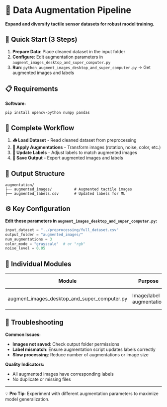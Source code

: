 # 🧬 Data Augmentation Pipeline

**Expand and diversify tactile sensor datasets for robust model training.**

## 🚀 Quick Start (3 Steps)

1. **Prepare Data**: Place cleaned dataset in the input folder
2. **Configure**: Edit augmentation parameters in `augment_images_desktop_and_super_computer.py`
3. **Run**: `python augment_images_desktop_and_super_computer.py` → Get augmented images and labels

## 📋 Requirements

**Software:**
```bash
pip install opencv-python numpy pandas
```

## 🔄 Complete Workflow

1. **📥 Load Dataset** - Read cleaned dataset from preprocessing
2. **🧬 Apply Augmentations** - Transform images (rotation, noise, color, etc.)
3. **🔗 Update Labels** - Adjust labels to match augmented images
4. **💾 Save Output** - Export augmented images and labels

## 📁 Output Structure

```
augmentation/
├── augmented_images/          # Augmented tactile images
├── augmented_labels.csv       # Updated labels for ML
```

## ⚙️ Key Configuration

**Edit these parameters in `augment_images_desktop_and_super_computer.py`:**

```python
input_dataset = "../preprocessing/full_dataset.csv"
output_folder = "augmented_images/"
num_augmentations = 3
color_mode = "grayscale"  # or "rgb"
noise_level = 0.05
```

## 🔧 Individual Modules

| Module                                 | Purpose                  | When to Use Separately         |
|----------------------------------------|--------------------------|-------------------------------|
| augment_images_desktop_and_super_computer.py | Image/label augmentation | Custom augmentation strategies |

## 🔧 Troubleshooting

**Common Issues:**
- **Images not saved**: Check output folder permissions
- **Label mismatch**: Ensure augmentation script updates labels correctly
- **Slow processing**: Reduce number of augmentations or image size

**Quality Indicators:**
- All augmented images have corresponding labels
- No duplicate or missing files

---

💡 **Pro Tip**: Experiment with different augmentation parameters to maximize model generalization.
